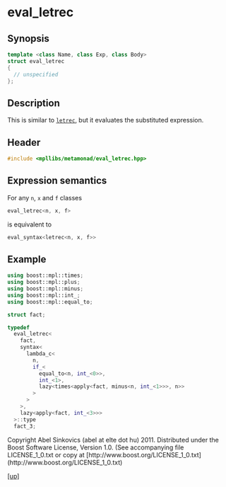 # eval_letrec

## Synopsis

```cpp
template <class Name, class Exp, class Body>
struct eval_letrec
{
  // unspecified
};
```

## Description

This is similar to [`letrec`](letrec.html), but it evaluates the substituted
expression.

## Header

```cpp
#include <mpllibs/metamonad/eval_letrec.hpp>
```

## Expression semantics

For any `n`, `x` and `f` classes

```cpp
eval_letrec<n, x, f>
```

is equivalent to

```cpp
eval_syntax<letrec<n, x, f>>
```

## Example

```cpp
using boost::mpl::times;
using boost::mpl::plus;
using boost::mpl::minus;
using boost::mpl::int_;
using boost::mpl::equal_to;

struct fact;

typedef
  eval_letrec<
    fact,
    syntax<
      lambda_c<
        n,
        if_<
          equal_to<n, int_<0>>,
          int_<1>,
          lazy<times<apply<fact, minus<n, int_<1>>>, n>>
        >
      >
    >,
    lazy<apply<fact, int_<3>>>
  >::type
  fact_3;
```

<p class="copyright">
Copyright Abel Sinkovics (abel at elte dot hu) 2011.
Distributed under the Boost Software License, Version 1.0.
(See accompanying file LICENSE_1_0.txt or copy at
[http://www.boost.org/LICENSE_1_0.txt](http://www.boost.org/LICENSE_1_0.txt)
</p>

[[up]](reference.html)



